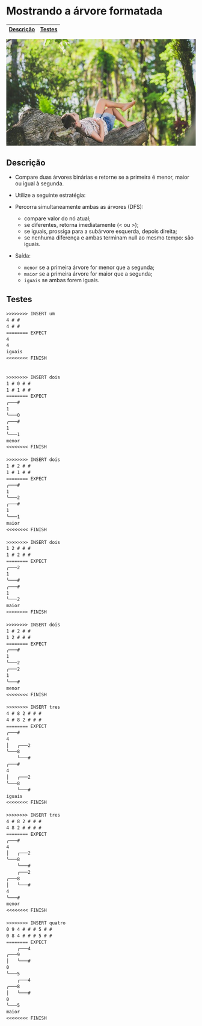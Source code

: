 # Mostrando a árvore formatada

<!-- toch -->
[Descrição](#descrição) | [Testes](#testes)
-- | --
<!-- toch -->

![_](https://raw.githubusercontent.com/qxcodeed/arcade/master/base/compare/cover.jpg)

## Descrição

- Compare duas árvores binárias e retorne se a primeira é menor, maior ou igual à segunda.
- Utilize a seguinte estratégia:
- Percorra simultaneamente ambas as árvores (DFS):
  - compare valor do nó atual;
  - se diferentes, retorna imediatamente (< ou >);
  - se iguais, prossiga para a subárvore esquerda, depois direita;
  - se nenhuma diferença e ambas terminam null ao mesmo tempo: são iguais.

- Saída:
  - `menor` se a primeira árvore for menor que a segunda;
  - `maior` se a primeira árvore for maior que a segunda;
  - `iguais` se ambas forem iguais.

## Testes

```txt
>>>>>>>> INSERT um
4 # # 
4 # # 
======== EXPECT
4
4
iguais
<<<<<<<< FINISH


>>>>>>>> INSERT dois
1 # 0 # # 
1 # 1 # # 
======== EXPECT
╭───#
1
╰───0
╭───#
1
╰───1
menor
<<<<<<<< FINISH

>>>>>>>> INSERT dois
1 # 2 # # 
1 # 1 # # 
======== EXPECT
╭───#
1
╰───2
╭───#
1
╰───1
maior
<<<<<<<< FINISH

>>>>>>>> INSERT dois
1 2 # # # 
1 # 2 # # 
======== EXPECT
╭───2
1
╰───#
╭───#
1
╰───2
maior
<<<<<<<< FINISH

>>>>>>>> INSERT dois
1 # 2 # # 
1 2 # # # 
======== EXPECT
╭───#
1
╰───2
╭───2
1
╰───#
menor
<<<<<<<< FINISH

>>>>>>>> INSERT tres
4 # 8 2 # # # 
4 # 8 2 # # # 
======== EXPECT
╭───#
4
│   ╭───2
╰───8
    ╰───#
╭───#
4
│   ╭───2
╰───8
    ╰───#
iguais
<<<<<<<< FINISH

>>>>>>>> INSERT tres
4 # 8 2 # # # 
4 8 2 # # # #
======== EXPECT
╭───#
4
│   ╭───2
╰───8
    ╰───#
    ╭───2
╭───8
│   ╰───#
4
╰───#
menor
<<<<<<<< FINISH

>>>>>>>> INSERT quatro
0 9 4 # # # 5 # # 
0 8 4 # # # 5 # # 
======== EXPECT
    ╭───4
╭───9
│   ╰───#
0
╰───5
    ╭───4
╭───8
│   ╰───#
0
╰───5
maior
<<<<<<<< FINISH
